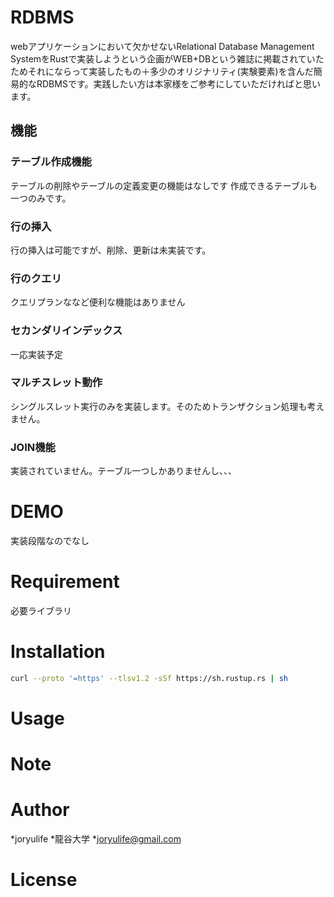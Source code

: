 # RDBMS
webアプリケーションにおいて欠かせないRelational Database Management SystemをRustで実装しようという企画がWEB+DBという雑誌に掲載されていたためそれにならって実装したもの＋多少のオリジナリティ(実験要素)を含んだ簡易的なRDBMSです。実践したい方は本家様をご参考にしていただければと思います。
## 機能
### テーブル作成機能
テーブルの削除やテーブルの定義変更の機能はなしです
作成できるテーブルも一つのみです。
### 行の挿入
行の挿入は可能ですが、削除、更新は未実装です。
### 行のクエリ
クエリプランななど便利な機能はありません
### セカンダリインデックス
一応実装予定
### マルチスレット動作
シングルスレット実行のみを実装します。そのためトランザクション処理も考えません。
### JOIN機能
実装されていません。テーブル一つしかありませんし、、、
# DEMO
実装段階なのでなし

# Requirement
必要ライブラリ

# Installation
``` bash
curl --proto '=https' --tlsv1.2 -sSf https://sh.rustup.rs | sh
```
# Usage

# Note

# Author

*joryulife
*龍谷大学
*joryulife@gmail.com

# License
